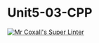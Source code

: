 # Unit5-03-CPP
[![Mr Coxall's Super Linter](https://github.com/ICS3U-Programming-Kent-Gatera/Unit5-03-CPP/workflows/Mr%20Coxall's%20Super%20Linter/badge.svg)](https://github.com/ICS3U-Programming-Kent-Gatera/Unit5-03-CPP/actions/)
